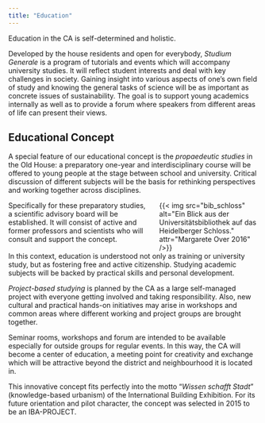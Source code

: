 ```yaml
---
title: "Education"
---
```


<div class="color-block">Education in the CA is self-determined and holistic.</div>

Developed by the house residents and open for everybody, _Studium Generale_ is a program of tutorials and events which will accompany university studies. It will reflect student interests and deal with key challenges in society. Gaining insight into various aspects of one’s own field of study and knowing the general tasks of science will be as important as concrete issues of sustainability. The goal is to support young academics internally as well as to provide a forum where speakers from different areas of life can present their views.

## Educational Concept

A special feature of our educational concept is the _propaedeutic studies_ in the Old House: a preparatory one-year and interdisciplinary course will be offered to young people at the stage between school and university. Critical discussion of different subjects will be the basis for rethinking perspectives and working together across disciplines.

<div class="columns">
    <div class="column is-flex-middle">
        Specifically for these preparatory studies, a scientific advisory board will be established. It will consist of active and former professors and scientists who will consult and support the concept.
    </div>
    <div class="column">
        {{< img src="bib_schloss" alt="Ein Blick aus der Universitätsbibliothek auf das Heidelberger Schloss." attr="Margarete Over 2016" />}}
    </div>
</div>


<div class="color-block">In this context, education is understood not only as training or university study, but as fostering free and active citizenship. Studying academic subjects will be backed by practical skills and personal development.</div>

_Project-based studying_ is planned by the CA as a large self-managed project with everyone getting involved and taking responsibility. Also, new cultural and practical hands-on initiatives may arise in workshops and common areas where different working and project groups are brought together.

Seminar rooms, workshops and forum are intended to be available especially for outside groups for regular events. In this way, the CA will become a center of education, a meeting point for creativity and exchange which will be attractive beyond the district and neighbourhood it is located in.

This innovative concept fits perfectly into the motto “_Wissen schafft Stadt_” (knowledge-based urbanism) of the International Building Exhibition. For its future orientation and pilot character, the concept was selected in 2015 to be an IBA-PROJECT.
